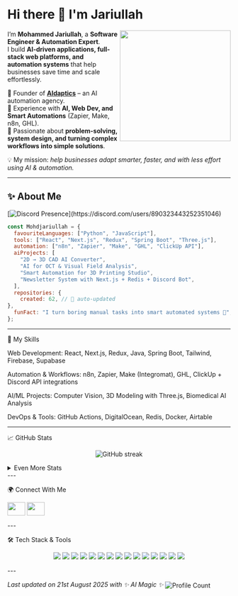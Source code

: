 # Hi there 👋 I'm Jariullah  
<img align="right" src="https://media.giphy.com/media/qgQUggAC3Pfv687qPC/giphy.gif" width="250" />

I’m **Mohammed Jariullah**, a **Software Engineer & Automation Expert**.  
I build **AI-driven applications, full-stack web platforms, and automation systems** that help businesses save time and scale effortlessly.  

🔹 Founder of **[AIdaptics](https://github.com/mohdjariullah)** – an AI automation agency.  
🔹 Experience with **AI, Web Dev, and Smart Automations** (Zapier, Make, n8n, GHL).  
🔹 Passionate about **problem-solving, system design, and turning complex workflows into simple solutions**.  

💡 My mission: *help businesses adapt smarter, faster, and with less effort using AI & automation.*  

---

## ✨ About Me  

[![Discord Presence](https://lanyard-profile-readme.vercel.app/api/890323443252351046?theme=dark&bg=809ecf&animated=false&borderRadius=30px&idleMessage=Probably%20building%20something%20cool...)](https://discord.com/users/890323443252351046)

```js
const Mohdjariullah = {
  favouriteLanguages: ["Python", "JavaScript"],
  tools: ["React", "Next.js", "Redux", "Spring Boot", "Three.js"],
  automation: ["n8n", "Zapier", "Make", "GHL", "ClickUp API"],
  aiProjects: [
    "2D → 3D CAD AI Converter",
    "AI for OCT & Visual Field Analysis",
    "Smart Automation for 3D Printing Studio",
    "Newsletter System with Next.js + Redis + Discord Bot",
  ],
  repositories: {
    created: 62, // 🔄 auto-updated
},
  funFact: "I turn boring manual tasks into smart automated systems 🤖",
};

```
---

🚀 My Skills

Web Development: React, Next.js, Redux, Java, Spring Boot, Tailwind, Firebase, Supabase

Automation & Workflows: n8n, Zapier, Make (Integromat), GHL, ClickUp + Discord API integrations

AI/ML Projects: Computer Vision, 3D Modeling with Three.js, Biomedical AI Analysis

DevOps & Tools: GitHub Actions, DigitalOcean, Redis, Docker, Airtable



---

📈 GitHub Stats

<p align="center">
  <img src="https://github-readme-streak-stats.herokuapp.com/?user=mohdjariullah&theme=tokyonight" alt="GitHub streak" />
</p><details>
  <summary>Even More Stats</summary>
  <p align="center">
    <img src="https://github-readme-stats.vercel.app/api?username=mohdjariullah&show_icons=true&theme=tokyonight" alt="GitHub stats" />
    <img src="https://github-readme-stats.vercel.app/api/top-langs/?username=mohdjariullah&layout=compact&theme=tokyonight" alt="Top Languages" />
  </p>
</details>
---

🌍 Connect With Me

<p align="left">
  <a href="https://twitter.com/mohdjariullah" target="_blank"><img align="center" src="https://raw.githubusercontent.com/rahuldkjain/github-profile-readme-generator/master/src/images/icons/Social/twitter.svg" height="30" width="40" /></a>
  <a href="https://discord.gg/58MHpVdh2H" target="_blank"><img align="center" src="https://raw.githubusercontent.com/rahuldkjain/github-profile-readme-generator/master/src/images/icons/Social/discord.svg" height="30" width="40" /></a>
</p>
---

🛠️ Tech Stack & Tools

<p align="center">
  <img src="https://img.shields.io/badge/Code-JavaScript-informational?style=flat&logo=javascript&logoColor=white&color=yellow" />
  <img src="https://img.shields.io/badge/Code-Python-informational?style=flat&logo=python&logoColor=white&color=blue" />
  <img src="https://img.shields.io/badge/Frontend-React-informational?style=flat&logo=react&logoColor=white&color=61DAFB" />
  <img src="https://img.shields.io/badge/Framework-Next.js-informational?style=flat&logo=next.js&logoColor=white&color=000000" />
  <img src="https://img.shields.io/badge/Backend-SpringBoot-informational?style=flat&logo=springboot&logoColor=white&color=6DB33F" />
  <img src="https://img.shields.io/badge/Automation-n8n-informational?style=flat&logo=n8n&logoColor=white&color=F05A28" />
  <img src="https://img.shields.io/badge/Automation-Zapier-informational?style=flat&logo=zapier&logoColor=white&color=FF4A00" />
  <img src="https://img.shields.io/badge/Automation-Make-informational?style=flat&logo=make&logoColor=white&color=4A90E2" />
  <img src="https://img.shields.io/badge/Automation-GHL-informational?style=flat&logo=highlevel&logoColor=white&color=2D3748" />
  <img src="https://img.shields.io/badge/Database-Redis-informational?style=flat&logo=redis&logoColor=white&color=DC382D" />
  <img src="https://img.shields.io/badge/Database-Firebase-informational?style=flat&logo=firebase&logoColor=white&color=FFCA28" />
  <img src="https://img.shields.io/badge/Database-Supabase-informational?style=flat&logo=supabase&logoColor=white&color=3ECF8E" />
  <img src="https://img.shields.io/badge/Infra-DigitalOcean-informational?style=flat&logo=digitalocean&logoColor=white&color=0080FF" />
  <img src="https://img.shields.io/badge/Tools-GitHub_Actions-informational?style=flat&logo=githubactions&logoColor=white&color=2088FF" />
  <img src="https://img.shields.io/badge/Tools-Docker-informational?style=flat&logo=docker&logoColor=white&color=2496ED" />
</p>
---

<i>Last updated on 21st August 2025 with ✨ AI Magic ✨</i>
<img align="center" src="https://komarev.com/ghpvc/?username=mohdjariullah&style=flat-square&color=blue" alt="Profile Count">
